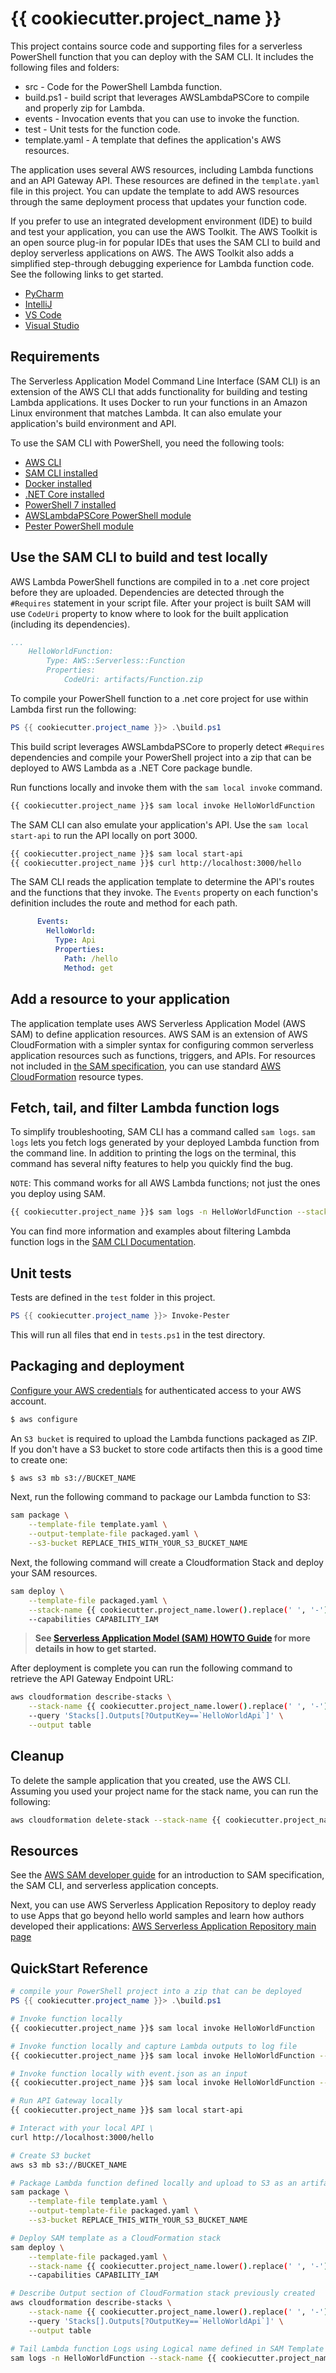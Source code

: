 # {{ cookiecutter.project_name }}

This project contains source code and supporting files for a serverless PowerShell function that you can deploy with the SAM CLI. It includes the following files and folders:

- src - Code for the PowerShell Lambda function.
- build.ps1 - build script that leverages AWSLambdaPSCore to compile and properly zip for Lambda.
- events - Invocation events that you can use to invoke the function.
- test - Unit tests for the function code.
- template.yaml - A template that defines the application's AWS resources.

The application uses several AWS resources, including Lambda functions and an API Gateway API. These resources are defined in the `template.yaml` file in this project. You can update the template to add AWS resources through the same deployment process that updates your function code.

If you prefer to use an integrated development environment (IDE) to build and test your application, you can use the AWS Toolkit.
The AWS Toolkit is an open source plug-in for popular IDEs that uses the SAM CLI to build and deploy serverless applications on AWS. The AWS Toolkit also adds a simplified step-through debugging experience for Lambda function code. See the following links to get started.

- [PyCharm](https://docs.aws.amazon.com/toolkit-for-jetbrains/latest/userguide/welcome.html)
- [IntelliJ](https://docs.aws.amazon.com/toolkit-for-jetbrains/latest/userguide/welcome.html)
- [VS Code](https://docs.aws.amazon.com/toolkit-for-vscode/latest/userguide/welcome.html)
- [Visual Studio](https://docs.aws.amazon.com/toolkit-for-visual-studio/latest/user-guide/welcome.html)

## Requirements

The Serverless Application Model Command Line Interface (SAM CLI) is an extension of the AWS CLI that adds functionality for building and testing Lambda applications. It uses Docker to run your functions in an Amazon Linux environment that matches Lambda. It can also emulate your application's build environment and API.

To use the SAM CLI with PowerShell, you need the following tools:

- [AWS CLI](https://docs.aws.amazon.com/cli/latest/userguide/cli-chap-install.html)
- [SAM CLI installed](https://github.com/awslabs/aws-sam-cli)
- [Docker installed](https://www.docker.com/community-edition)
- [.NET Core installed](https://www.microsoft.com/net/download)
- [PowerShell 7 installed](https://docs.microsoft.com/powershell/scripting/install/installing-powershell?view=powershell-7)
- [AWSLambdaPSCore PowerShell module](https://docs.aws.amazon.com/powershell/latest/userguide/pstools-lambda.html)
- [Pester PowerShell module](https://github.com/pester/Pester)

## Use the SAM CLI to build and test locally

AWS Lambda PowerShell functions are compiled in to a .net core project before they are uploaded. Dependencies are detected through the `#Requires` statement in your script file. After your project is built SAM will use `CodeUri` property to know where to look for the built application (including its dependencies).

```yaml
...
    HelloWorldFunction:
        Type: AWS::Serverless::Function
        Properties:
            CodeUri: artifacts/Function.zip
```

To compile your PowerShell function to a .net core project for use within Lambda first run the following:

```powershell
PS {{ cookiecutter.project_name }}> .\build.ps1
```

This build script leverages AWSLambdaPSCore to properly detect `#Requires` dependencies and compile your PowerShell project into a zip that can be deployed to AWS Lambda as a .NET Core package bundle.

Run functions locally and invoke them with the `sam local invoke` command.

```bash
{{ cookiecutter.project_name }}$ sam local invoke HelloWorldFunction
```

The SAM CLI can also emulate your application's API. Use the `sam local start-api` to run the API locally on port 3000.

```bash
{{ cookiecutter.project_name }}$ sam local start-api
{{ cookiecutter.project_name }}$ curl http://localhost:3000/hello
```

The SAM CLI reads the application template to determine the API's routes and the functions that they invoke. The `Events` property on each function's definition includes the route and method for each path.

```yaml
      Events:
        HelloWorld:
          Type: Api
          Properties:
            Path: /hello
            Method: get
```

## Add a resource to your application

The application template uses AWS Serverless Application Model (AWS SAM) to define application resources. AWS SAM is an extension of AWS CloudFormation with a simpler syntax for configuring common serverless application resources such as functions, triggers, and APIs. For resources not included in [the SAM specification](https://github.com/awslabs/serverless-application-model/blob/master/versions/2016-10-31.md), you can use standard [AWS CloudFormation](https://docs.aws.amazon.com/AWSCloudFormation/latest/UserGuide/aws-template-resource-type-ref.html) resource types.

## Fetch, tail, and filter Lambda function logs

To simplify troubleshooting, SAM CLI has a command called `sam logs`. `sam logs` lets you fetch logs generated by your deployed Lambda function from the command line. In addition to printing the logs on the terminal, this command has several nifty features to help you quickly find the bug.

`NOTE`: This command works for all AWS Lambda functions; not just the ones you deploy using SAM.

```bash
{{ cookiecutter.project_name }}$ sam logs -n HelloWorldFunction --stack-name {{ cookiecutter.project_name }} --tail
```

You can find more information and examples about filtering Lambda function logs in the [SAM CLI Documentation](https://docs.aws.amazon.com/serverless-application-model/latest/developerguide/serverless-sam-cli-logging.html).

## Unit tests

Tests are defined in the `test` folder in this project.

```powershell
PS {{ cookiecutter.project_name }}> Invoke-Pester
```

This will run all files that end in `tests.ps1` in the test directory.

## Packaging and deployment

[Configure your AWS credentials](https://docs.aws.amazon.com/serverless-application-model/latest/developerguide/serverless-getting-started-set-up-credentials.html) for authenticated access to your AWS account.

```bash
$ aws configure
```

An `S3 bucket` is required to upload the Lambda functions packaged as ZIP. If you don't have a S3 bucket to store code artifacts then this is a good time to create one:

```bash
$ aws s3 mb s3://BUCKET_NAME
```

Next, run the following command to package our Lambda function to S3:

```bash
sam package \
    --template-file template.yaml \
    --output-template-file packaged.yaml \
    --s3-bucket REPLACE_THIS_WITH_YOUR_S3_BUCKET_NAME
```

Next, the following command will create a Cloudformation Stack and deploy your SAM resources.

```bash
sam deploy \
    --template-file packaged.yaml \
    --stack-name {{ cookiecutter.project_name.lower().replace(' ', '-') }} \
    --capabilities CAPABILITY_IAM
```

> **See [Serverless Application Model (SAM) HOWTO Guide](https://github.com/awslabs/serverless-application-model/blob/master/HOWTO.md) for more details in how to get started.**

After deployment is complete you can run the following command to retrieve the API Gateway Endpoint URL:

```bash
aws cloudformation describe-stacks \
    --stack-name {{ cookiecutter.project_name.lower().replace(' ', '-') }} \
    --query 'Stacks[].Outputs[?OutputKey==`HelloWorldApi`]' \
    --output table
```

## Cleanup

To delete the sample application that you created, use the AWS CLI. Assuming you used your project name for the stack name, you can run the following:

```bash
aws cloudformation delete-stack --stack-name {{ cookiecutter.project_name }}
```

## Resources

See the [AWS SAM developer guide](https://docs.aws.amazon.com/serverless-application-model/latest/developerguide/what-is-sam.html) for an introduction to SAM specification, the SAM CLI, and serverless application concepts.

Next, you can use AWS Serverless Application Repository to deploy ready to use Apps that go beyond hello world samples and learn how authors developed their applications: [AWS Serverless Application Repository main page](https://aws.amazon.com/serverless/serverlessrepo/)


## QuickStart Reference

```powershell
# compile your PowerShell project into a zip that can be deployed
PS {{ cookiecutter.project_name }}> .\build.ps1
```

```bash
# Invoke function locally
{{ cookiecutter.project_name }}$ sam local invoke HelloWorldFunction

# Invoke function locally and capture Lambda outputs to log file
{{ cookiecutter.project_name }}$ sam local invoke HelloWorldFunction --log-file logoutput.txt

# Invoke function locally with event.json as an input
{{ cookiecutter.project_name }}$ sam local invoke HelloWorldFunction --event event.json

# Run API Gateway locally
{{ cookiecutter.project_name }}$ sam local start-api

# Interact with your local API \
curl http://localhost:3000/hello

# Create S3 bucket
aws s3 mb s3://BUCKET_NAME

# Package Lambda function defined locally and upload to S3 as an artifact
sam package \
    --template-file template.yaml \
    --output-template-file packaged.yaml \
    --s3-bucket REPLACE_THIS_WITH_YOUR_S3_BUCKET_NAME

# Deploy SAM template as a CloudFormation stack
sam deploy \
    --template-file packaged.yaml \
    --stack-name {{ cookiecutter.project_name.lower().replace(' ', '-') }} \
    --capabilities CAPABILITY_IAM

# Describe Output section of CloudFormation stack previously created
aws cloudformation describe-stacks \
    --stack-name {{ cookiecutter.project_name.lower().replace(' ', '-') }} \
    --query 'Stacks[].Outputs[?OutputKey==`HelloWorldApi`]' \
    --output table

# Tail Lambda function Logs using Logical name defined in SAM Template
sam logs -n HelloWorldFunction --stack-name {{ cookiecutter.project_name.lower().replace(' ', '-') }} --tail

```
